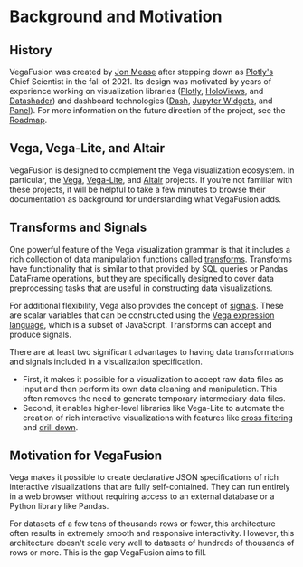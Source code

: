 # Background and Motivation

## History
VegaFusion was created by [Jon Mease](https://jonmmease.dev) after stepping down as [Plotly's](https://plotly.com/) Chief Scientist in the fall of 2021.  Its design was motivated by years of experience working on visualization libraries ([Plotly](https://plotly.com/python/), [HoloViews](https://holoviews.org/), and [Datashader](https://datashader.org/)) and dashboard technologies ([Dash](https://dash.plotly.com/), [Jupyter Widgets](https://ipywidgets.readthedocs.io/en/latest/index.html), and [Panel](https://panel.holoviz.org/)).  For more information on the future direction of the project, see the [Roadmap](./roadmap).

## Vega, Vega-Lite, and Altair
VegaFusion is designed to complement the Vega visualization ecosystem. In particular, the [Vega](https://vega.github.io/), [Vega-Lite](https://vega.github.io/vega-lite/), and [Altair](https://altair-viz.github.io/) projects.  If you're not familiar with these projects, it will be helpful to take a few minutes to browse their documentation as background for understanding what VegaFusion adds.

## Transforms and Signals
One powerful feature of the Vega visualization grammar is that it includes a rich collection of data manipulation functions called [transforms](https://vega.github.io/vega/docs/transforms/).  Transforms have functionality that is similar to that provided by SQL queries or Pandas DataFrame operations, but they are specifically designed to cover data preprocessing tasks that are useful in constructing data visualizations.

For additional flexibility, Vega also provides the concept of [signals](https://vega.github.io/vega/docs/signals/). These are scalar variables that can be constructed using the [Vega expression language](https://vega.github.io/vega/docs/expressions/), which is a subset of JavaScript.  Transforms can accept and produce signals.

There are at least two significant advantages to having data transformations and signals included in a visualization specification.  
  - First, it makes it possible for a visualization to accept raw data files as input and then perform its own data cleaning and manipulation.  This often removes the need to generate temporary intermediary data files.  
  - Second, it enables higher-level libraries like Vega-Lite to automate the creation of rich interactive visualizations with features like [cross filtering](https://vega.github.io/vega-lite/examples/interactive_layered_crossfilter.html) and [drill down](https://altair-viz.github.io/gallery/select_detail.html).

## Motivation for VegaFusion
Vega makes it possible to create declarative JSON specifications of rich interactive visualizations that are fully self-contained. They can run entirely in a web browser without requiring access to an external database or a Python library like Pandas.

For datasets of a few tens of thousands rows or fewer, this architecture often results in extremely smooth and responsive interactivity. However, this architecture doesn't scale very well to datasets of hundreds of thousands of rows or more.  This is the gap VegaFusion aims to fill.
